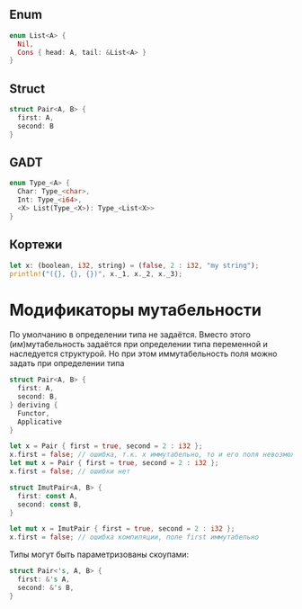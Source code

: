 ## Enum
```rust
enum List<A> {
  Nil,
  Cons { head: A, tail: &List<A> }
}
```
## Struct
```rust
struct Pair<A, B> {
  first: A,
  second: B
}
```
## GADT
```rust
enum Type_<A> {
  Char: Type_<char>,
  Int: Type_<i64>,
  <X> List(Type_<X>): Type_<List<X>>
}
```
## Кортежи
```rust
let x: (boolean, i32, string) = (false, 2 : i32, "my string");
println!("({}, {}, {})", x._1, x._2, x._3);
```

# Модификаторы мутабельности
По умолчанию в определении типа не задаётся. Вместо этого (им)мутабельность задаётся при определении типа переменной и наследуется структурой. Но при этом иммутабельность поля можно задать при определении типа
```rust
struct Pair<A, B> {
  first: A,
  second: B,
} deriving {
  Functor,
  Applicative
}

let x = Pair { first = true, second = 2 : i32 };
x.first = false; // ошибка, т.к. x иммутабельно, то и его поля невозможно изменить
let mut x = Pair { first = true, second = 2 : i32 };
x.first = false; // ошибки нет

struct ImutPair<A, B> {
  first: const A,
  second: const B,
}

let mut x = ImutPair { first = true, second = 2 : i32 };
x.first = false; // ошибка компиляции, поле first иммутабельно
```

Типы могут быть параметризованы скоупами:
```rust
struct Pair<'s, A, B> {
  first: &'s A,
  second: &'s B,
}
```
